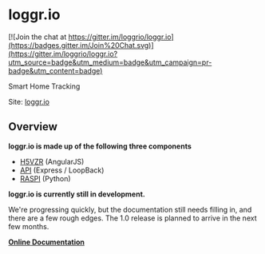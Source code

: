 # loggr.io

[![Join the chat at https://gitter.im/loggrio/loggr.io](https://badges.gitter.im/Join%20Chat.svg)](https://gitter.im/loggrio/loggr.io?utm_source=badge&utm_medium=badge&utm_campaign=pr-badge&utm_content=badge)

Smart Home Tracking

Site: [loggr.io](http://loggr.stkn.org/)

## Overview

**loggr.io is made up of the following three components**

* [H5VZR](https://github.com/loggrio/loggr-h5vzr) (AngularJS)
* [API](https://github.com/loggrio/loggr-api) (Express / LoopBack)
* [RASPI](https://github.com/loggrio/loggr-unit-raspberry) (Python)

**loggr.io is currently still in development.**

We're progressing quickly, but the documentation still needs filling in, and there are a few rough edges.  The 1.0 release is planned to arrive in the next few months.

**[Online Documentation](//loggrio.github.io/loggr.io/)**
